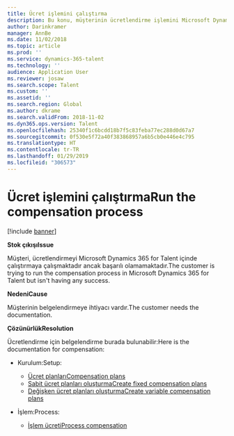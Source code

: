 ```yaml
---
title: Ücret işlemini çalıştırma
description: Bu konu, müşterinin ücretlendirme işlemini Microsoft Dynamics 365 for Talent içinde çalıştırmaya çalışması ancak başarılı olamaması sorunun çözümünü açıklar.
author: Darinkramer
manager: AnnBe
ms.date: 11/02/2018
ms.topic: article
ms.prod: ''
ms.service: dynamics-365-talent
ms.technology: ''
audience: Application User
ms.reviewer: josaw
ms.search.scope: Talent
ms.custom: ''
ms.assetid: ''
ms.search.region: Global
ms.author: dkrame
ms.search.validFrom: 2018-11-02
ms.dyn365.ops.version: Talent
ms.openlocfilehash: 25340f1c6bcdd18b7f5c83feba77ec288d0d67a7
ms.sourcegitcommit: 0f530e5f72a40f383868957a6b5cb0e446e4c795
ms.translationtype: HT
ms.contentlocale: tr-TR
ms.lasthandoff: 01/29/2019
ms.locfileid: "306573"
---
```

# <a name="run-the-compensation-process"></a><span data-ttu-id="d03ef-103">Ücret işlemini çalıştırma</span><span class="sxs-lookup"><span data-stu-id="d03ef-103">Run the compensation process</span></span>

[!include [banner](includes/banner.md)]

<span data-ttu-id="d03ef-104">**Stok çıkışı**</span><span class="sxs-lookup"><span data-stu-id="d03ef-104">**Issue**</span></span>

<span data-ttu-id="d03ef-105">Müşteri, ücretlendirmeyi Microsoft Dynamics 365 for Talent içinde çalıştırmaya çalışmaktadır ancak başarılı olamamaktadır.</span><span class="sxs-lookup"><span data-stu-id="d03ef-105">The customer is trying to run the compensation process in Microsoft Dynamics 365 for Talent but isn't having any success.</span></span>

<span data-ttu-id="d03ef-106">**Nedeni**</span><span class="sxs-lookup"><span data-stu-id="d03ef-106">**Cause**</span></span>

<span data-ttu-id="d03ef-107">Müşterinin belgelendirmeye ihtiyacı vardır.</span><span class="sxs-lookup"><span data-stu-id="d03ef-107">The customer needs the documentation.</span></span>

<span data-ttu-id="d03ef-108">**Çözünürlük**</span><span class="sxs-lookup"><span data-stu-id="d03ef-108">**Resolution**</span></span>

<span data-ttu-id="d03ef-109">Ücretlendirme için belgelendirme burada bulunabilir:</span><span class="sxs-lookup"><span data-stu-id="d03ef-109">Here is the documentation for compensation:</span></span>

- <span data-ttu-id="d03ef-110">Kurulum:</span><span class="sxs-lookup"><span data-stu-id="d03ef-110">Setup:</span></span>

    - [<span data-ttu-id="d03ef-111">Ücret planları</span><span class="sxs-lookup"><span data-stu-id="d03ef-111">Compensation plans</span></span>](https://docs.microsoft.com/en-us/dynamics365/unified-operations/talent/compensation-plans)
    - [<span data-ttu-id="d03ef-112">Sabit ücret planları oluşturma</span><span class="sxs-lookup"><span data-stu-id="d03ef-112">Create fixed compensation plans</span></span>](https://docs.microsoft.com/en-us/dynamics365/unified-operations/talent/create-fixed-compensation-plans)
    - [<span data-ttu-id="d03ef-113">Değişken ücret planları oluşturma</span><span class="sxs-lookup"><span data-stu-id="d03ef-113">Create variable compensation plans</span></span>](https://docs.microsoft.com/en-us/dynamics365/unified-operations/talent/create-variable-compensation-plans)

- <span data-ttu-id="d03ef-114">İşlem:</span><span class="sxs-lookup"><span data-stu-id="d03ef-114">Process:</span></span>

    - [<span data-ttu-id="d03ef-115">İşlem ücreti</span><span class="sxs-lookup"><span data-stu-id="d03ef-115">Process compensation</span></span>](https://docs.microsoft.com/en-us/dynamics365/unified-operations/talent/process-compensation)
